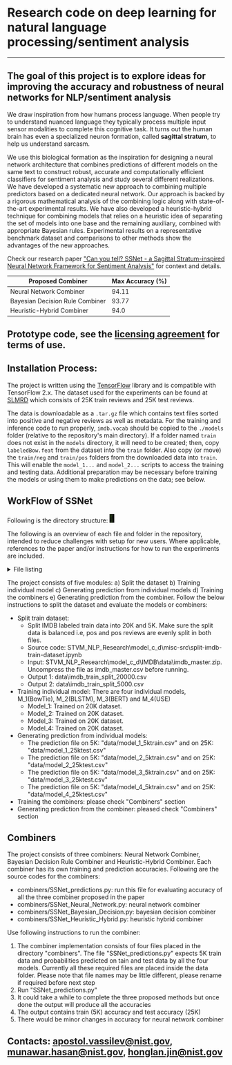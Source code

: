 # Research code on deep learning for natural language processing/sentiment analysis
---
## The goal of this project is to explore ideas for improving the accuracy and robustness of neural networks for NLP/sentiment analysis
We draw inspiration from how humans process language. 
When people try to understand nuanced language they typically process
multiple input sensor modalities to complete this cognitive task. It turns out the
human brain has even a specialized neuron formation, called **sagittal stratum**, to
help us understand sarcasm. 

We use this biological formation as the inspiration for
designing a neural network architecture that combines predictions of different
models on the same text to construct robust, accurate and computationally
efficient classifiers for sentiment analysis and study several different realizations.
We have developed a systematic new approach to combining multiple
predictors based on a dedicated neural network. Our approach is backed by a rigorous mathematical
analysis of the combining logic along with state-of-the-art experimental results. We have also developed a
heuristic-hybrid technique for combining models that relies on a heuristic idea of separating the 
set of models into one base and the remaining auxiliary, combined with appropriate Bayesian rules.  Experimental
results on a representative benchmark dataset and comparisons to other methods show the advantages of the new approaches.

Check our research paper ["Can you tell? SSNet - a Sagittal Stratum-inspired Neural Network
  Framework for Sentiment Analysis"](https://arxiv.org/abs/2006.12958) for context and details.

| Proposed Combiner  | Max Accuracy (%) |
| ------------- | ------------- |
| Neural Network Combiner  | 94.11  |
| Bayesian Decision Rule Combiner  | 93.77  |
| Heuristic-Hybrid Combiner  | 94.0  |


## Prototype code, see the [licensing agreement](https://github.com/usnistgov/STVM_NLP_Research/blob/master/LICENSE.md) for terms of use.

## Installation Process:
The project is written using the [TensorFlow](https://www.tensorflow.org/install) library and is compatible with TensorFlow 2.x. The dataset used for the experiments can be found at [SLMRD](https://ai.stanford.edu/~amaas/data/sentiment/) which consists of 25K train reviews and 25K test reviews.

The data is downloadable as a `.tar.gz` file which contains text files sorted into positive and negative reviews as well as metadata. For the training and inference code to run properly, `imdb.vocab` should be copied to the `./models` folder (relative to the repository's main directory). If a folder named `train` does not exist in the `models` directory, it will need to be created; then, copy `labeledBow.feat` from the dataset into the `train` folder. Also copy (or move) the `train/neg` and `train/pos` folders from the downloaded data into `train`. This will enable the `model_1...` and `model_2...` scripts to access the training and testing data. Additional preparation may be necessary before training the models or using them to make predictions on the data; see below.

## WorkFlow of SSNet
Following is the directory structure:
<img src="images/directory_structure.png" height="20">

The following is an overview of each file and folder in the repository, intended to reduce challenges with setup for new users. Where applicable, references to the paper and/or instructions for how to run the experiments are included.

<details>
	<summary>File listing</summary>

 - combiners - Contains scripts for training (when applicable) the combiner models and using them to generate predictions on the data; it is possible to use the pre-generated predictions from each model included in the repository and run only these scripts.
    - SSNet_predictions.py - Runs the combiner scripts from the other three Python files and tests the trained models on the data
    - SSNet_Neural_Network.py - The neural network combiner; see 2.1 for an in-depth explanation of the model and Table 2 in 3.3.1 for results
    - SSNet_Bayesian_Decision.py - Bayesian decision rule combiners; section 2.2
    - SSNet_Heuristic_Hybrid.py - Heuristic hybrid combiner; section 2.3
 - data - Contains `.csv` files with training and testing data for each of the four component models *(which script generates these?)*
 - models - Contains each of the individual models that are integrated by the combiner(s)
     - train
         - neg - Negative samples from the dataset
             - Text files with names of the form `####_#.txt`; e.g., `437_2.txt` or `7932_4.txt`
         - pos - Positive samples from the dataset
     - model_{1_2} - Models 1 and 2; respectively, the bag-of-words basd BowTie model (3.2.1) and the BLSTM model with attention and Glove embeddings (3.2.2)
         - model_2.h5 - Pre-trained weights for Model 2 (BLSTM with Attention and Glove Embeddings); see section 3.2.2
     - model_{3,4} - Models 3 and 4; respectively, the pretrained BERT model (3.2.3) and  Universal Sentence Encoder (3.2.4)
         - use_helpers
         - model_helpers
         - misc-src
             - split-imdb-train-dataset.ipynb
         - IMDB
             - helpers
                 - __init1__.py
                 - imdb_preprocess_functions.py
             - data
             - model_4_use.ipynb
             - model_3_bert.ipynb
         - bert_helpers
 - test
 - images
 - README.md
 - LICENSE.md

</details>


The project consists of five modules: a) Split the dataset b) Training individual model c) Generating prediction from individual models d) Training the combiners e) Generating prediction from the combiner. Follow the below instructions to split the dataset and evaluate the models or combiners:
* Split train dataset:
	* Split IMDB labeled train data into 20K and 5K. Make sure the split data is balanced i.e, pos and pos reviews are evenly split in both files.
	* Source code: STVM_NLP_Research\model_c_d\misc-src\split-imdb-train-dataset.ipynb
	* Input: STVM_NLP_Research\model_c_d\IMDB\data\imdb_master.zip. Uncompress the file as imdb_master.csv before running.
	* Output 1: data\imdb_train_split_20000.csv
	* Output 2: data\imdb_train_split_5000.csv
* Training individual model: There are four individual models, M_1(BowTie), M_2(BLSTM), M_3(BERT) and M_4(USE)
	* Model_1: Trained on 20K dataset. 
	* Model_2: Trained on 20K dataset. 
	* Model_3: Trained on 20K dataset. 
	* Model_4: Trained on 20K dataset. 
* Generating prediction from individual models: 
	* The prediction file on 5K: "data/model_1_5ktrain.csv" and on 25K: "data/model_1_25ktest.csv"
	* The prediction file on 5K: "data/model_2_5ktrain.csv" and on 25K: "data/model_2_25ktest.csv"
	* The prediction file on 5K: "data/model_3_5ktrain.csv" and on 25K: "data/model_3_25ktest.csv"
	* The prediction file on 5K: "data/model_4_5ktrain.csv" and on 25K: "data/model_4_25ktest.csv"
* Training the combiners: please check "Combiners" section
* Generating prediction from the combiner: pleased check "Combiners" section

## Combiners
The project consists of three combiners: Neural Network Combiner, Bayesian Decision Rule Combiner and Heuristic-Hybrid Combiner. Each combiner has its own training and prediction accuracies. Following are the source codes for the combiners:
* combiners/SSNet_predictions.py: run this file for evaluating accuracy of all the three combiner proposed in the paper
* combiners/SSNet_Neural_Network.py: neural network combiner
* combiners/SSNet_Bayesian_Decision.py: bayesian decision combiner
* combiners/SSNet_Heuristic_Hybrid.py: heuristic hybrid combiner

Use following instructions to run the combiner:
1) The combiner implementation consists of four files placed in the directory "combiners". The file "SSNet_predictions.py" expects 5K train data and probabilities predicted on tain and test data by all the four models. Currently all these required files are placed inside the data folder. Please note that file names may be little different, please rename if required before next step
2) Run "SSNet_predictions.py"
3) It could take a while to complete the three proposed methods but once done the output will produce all the accuracies 
4) The output contains train (5K) accuracy and test accuracy (25K)
5) There would be minor changes in accuracy for neural network combiner

## Contacts: apostol.vassilev@nist.gov, munawar.hasan@nist.gov, honglan.jin@nist.gov




